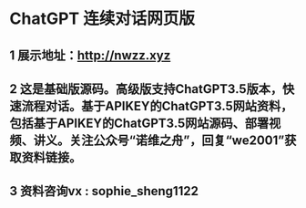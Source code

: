 # ChatGPT 连续对话网页版

## 1 展示地址：http://nwzz.xyz

## 2 这是基础版源码。高级版支持ChatGPT3.5版本，快速流程对话。基于APIKEY的ChatGPT3.5网站资料，包括基于APIKEY的ChatGPT3.5网站源码、部署视频、讲义。关注公众号“诺维之舟”，回复“we2001”获取资料链接。

## 3 资料咨询vx : sophie_sheng1122

